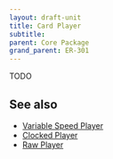 ```yaml
---
layout: draft-unit
title: Card Player
subtitle: 
parent: Core Package
grand_parent: ER-301
---
```


TODO

## See also

* [Variable Speed Player](variable-speed-player)
* [Clocked Player](clocked-player)
* [Raw Player](raw-player)
